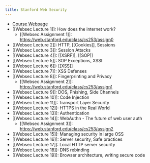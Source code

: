 ```yaml
---
title: Stanford Web Security
---
```


- [Course Webpage](https://web.stanford.edu/class/cs253/)
- [[Websec Lecture 1]]: How does the internet work?
	- [[Websec Assignment 1]]: https://web.stanford.edu/class/cs253/assign0
- [[Websec Lecture 2]]: HTTP, [[Cookies]], Sessions
- [[Websec Lecture 3]]: Session Attacks
- [[Websec Lecture 4]]: [[XSRF]], [[SOP]]
- [[Websec Lecture 5]]: SOP Exceptions, XSSI
- [[Websec Lecture 6]]: [[XSS]]
- [[Websec Lecture 7]]: XSS Defenses
- [[Websec Lecture 8]]: Fingerprinting and Privacy
	- [[Websec Assignment 2]]: https://web.stanford.edu/class/cs253/assign1
- [[Websec Lecture 9]]: DOS, Phishing, Side Channels
- [[Websec Lecture 10]]: Code Injection
- [[Websec Lecture 11]]: Transport Layer Security
- [[Websec Lecture 12]]: HTTPS in the Real World
- [[Websec Lecture 13]]: Authentication
- [[Websec Lecture 14]]: WebAuthn - The future of web user auth
	- [[Websec Assignment 3]]: https://web.stanford.edu/class/cs253/assign2
- [[Websec Lecture 15]]: Managing security in large OSS
- [[Websec Lecture 16]]: Server security, Safe practices
- [[Websec Lecture 17]]: Local HTTP server security
- [[Websec Lecture 18]]: DNS rebinding
- [[Websec Lecture 19]]: Browser architecture, writing secure code

